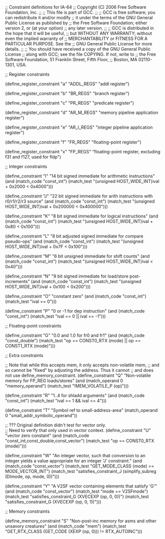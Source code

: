 ;; Constraint definitions for IA-64
;; Copyright (C) 2006 Free Software Foundation, Inc.
;;
;; This file is part of GCC.
;;
;; GCC is free software; you can redistribute it and/or modify
;; it under the terms of the GNU General Public License as published by
;; the Free Software Foundation; either version 2, or (at your option)
;; any later version.
;;
;; GCC is distributed in the hope that it will be useful,
;; but WITHOUT ANY WARRANTY; without even the implied warranty of
;; MERCHANTABILITY or FITNESS FOR A PARTICULAR PURPOSE.  See the
;; GNU General Public License for more details.
;;
;; You should have received a copy of the GNU General Public License
;; along with GCC; see the file COPYING.  If not, write to
;; the Free Software Foundation, 51 Franklin Street, Fifth Floor,
;; Boston, MA 02110-1301, USA.

;; Register constraints

(define_register_constraint "a" "ADDL_REGS"
  "addl register")

(define_register_constraint "b" "BR_REGS"
  "branch register")

(define_register_constraint "c" "PR_REGS"
  "predicate register")

(define_register_constraint "d" "AR_M_REGS"
  "memory pipeline application register")

(define_register_constraint "e" "AR_I_REGS"
  "integer pipeline application register")

(define_register_constraint "f" "FR_REGS"
  "floating-point register")

(define_register_constraint "x" "FP_REGS"
  "floating-point register, excluding f31 and f127, used for fldp")

;; Integer constraints

(define_constraint "I"
  "14 bit signed immediate for arithmetic instructions"
  (and (match_code "const_int")
       (match_test "(unsigned HOST_WIDE_INT)ival + 0x2000 < 0x4000")))

(define_constraint "J"
  "22 bit signed immediate for arith instructions with r0/r1/r2/r3 source"
  (and (match_code "const_int")
       (match_test "(unsigned HOST_WIDE_INT)ival + 0x200000 < 0x400000")))

(define_constraint "K"
  "8 bit signed immediate for logical instructions"
  (and (match_code "const_int")
       (match_test "(unsigned HOST_WIDE_INT)ival + 0x80 < 0x100")))

(define_constraint "L"
  "8 bit adjusted signed immediate for compare pseudo-ops"
  (and (match_code "const_int")
       (match_test "(unsigned HOST_WIDE_INT)ival + 0x7F < 0x100")))

(define_constraint "M"
  "6 bit unsigned immediate for shift counts"
  (and (match_code "const_int")
       (match_test "(unsigned HOST_WIDE_INT)ival < 0x40")))

(define_constraint "N"
  "9 bit signed immediate for load/store post-increments"
  (and (match_code "const_int")
       (match_test "(unsigned HOST_WIDE_INT)ival + 0x100 < 0x200")))

(define_constraint "O"
  "constant zero"
  (and (match_code "const_int")
       (match_test "ival == 0")))

(define_constraint "P"
  "0 or -1 for dep instruction"
  (and (match_code "const_int")
       (match_test "ival == 0 || ival == -1")))

;; Floating-point constraints

(define_constraint "G"
  "0.0 and 1.0 for fr0 and fr1"
  (and (match_code "const_double")
       (match_test "op == CONST0_RTX (mode) || op == CONST1_RTX (mode)")))

;; Extra constraints

;; Note that while this accepts mem, it only accepts non-volatile mem,
;; and so cannot be "fixed" by adjusting the address.  Thus it cannot
;; and does not use define_memory_constraint.
(define_constraint "Q"
  "Non-volatile memory for FP_REG loads/stores"
  (and (match_operand 0 "memory_operand")
       (match_test "!MEM_VOLATILE_P (op)")))

(define_constraint "R"
  "1..4 for shladd arguments"
  (and (match_code "const_int")
       (match_test "ival >= 1 && ival <= 4")))

(define_constraint "T"
  "Symbol ref to small-address-area"
  (match_operand 0 "small_addr_symbolic_operand"))

;; ??? Original definition didn't test for vector only.  
;; Need to verify that only used in vector context.
(define_constraint "U"
  "vector zero constant"
  (and (match_code "const_int,const_double,const_vector")
       (match_test "op == CONST0_RTX (mode)")))

(define_constraint "W"
  "An integer vector, such that conversion to an integer yields a
   value appropriate for an integer 'J' constraint."
  (and (match_code "const_vector")
       (match_test "GET_MODE_CLASS (mode) == MODE_VECTOR_INT")
       (match_test
	"satisfies_constraint_J (simplify_subreg (DImode, op, mode, 0))")))

(define_constraint "Y"
  "A V2SF vector containing elements that satisfy 'G'"
  (and (match_code "const_vector")
       (match_test "mode == V2SFmode")
       (match_test "satisfies_constraint_G (XVECEXP (op, 0, 0))")
       (match_test "satisfies_constraint_G (XVECEXP (op, 0, 1))")))

;; Memory constraints

(define_memory_constraint "S"
  "Non-post-inc memory for asms and other unsavory creatures"
  (and (match_code "mem")
       (match_test "GET_RTX_CLASS (GET_CODE (XEXP (op, 0))) != RTX_AUTOINC")))
